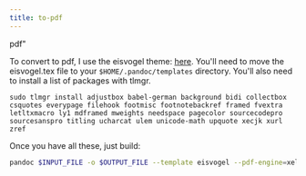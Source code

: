 ```yaml
---
title: to-pdf
---
```


pdf\"

To convert to pdf, I use the eisvogel theme:
[here](https://github.com/Wandmalfarbe/pandoc-latex-template.md).
You\'ll need to move the eisvogel.tex file to your
`$HOME/.pandoc/templates` directory. You\'ll also need to install a list
of packages with tlmgr.

    sudo tlmgr install adjustbox babel-german background bidi collectbox csquotes everypage filehook footmisc footnotebackref framed fvextra letltxmacro ly1 mdframed mweights needspace pagecolor sourcecodepro sourcesanspro titling ucharcat ulem unicode-math upquote xecjk xurl zref

Once you have all these, just build:

```sh
pandoc $INPUT_FILE -o $OUTPUT_FILE --template eisvogel --pdf-engine=xelatex
```
